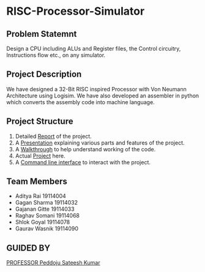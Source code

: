 # RISC-Processor-Simulator
## Problem Statemnt
Design a CPU including ALUs and Register files, the Control circuitry, Instructions flow etc., on any simulator.

## Project Description
We have designed a 32-Bit RISC inspired Processor with Von Neumann Architecture using Logisim. We have also developed an assembler in python which converts the assembly code into machine language.

## Project Structure

1. Detailed [Report](https://github.com/gagansh7171/RISC-Processor-Simulator/blob/master/Report.pdf) of the project.
2. A [Presentation](https://github.com/gagansh7171/RISC-Processor-Simulator/blob/master/Presentation.pptx) explaining various parts and features of the project.
3. A [Walkthrough](https://github.com/gagansh7171/RISC-Processor-Simulator/blob/master/Walkthrough.mp4) to help understand working of the code.
4. Actual [Project](https://github.com/gagansh7171/RISC-Processor-Simulator/tree/master/RISC-R) here.
5. A [Command line interface](https://github.com/gagansh7171/RISC-Processor-Simulator/blob/master/RISC-R/RISC-R.exe) to interact with the project.

## Team Members
* Aditya Rai 19114004
* Gagan Sharma 19114032
* Gajanan Gitte 19114033
* Raghav Somani 19114068
* Shlok Goyal 19114078
* Gaurav Wasnik 19114090

## GUIDED BY
[PROFESSOR Peddoju Sateesh Kumar](https://www.iitr.ac.in/departments/CSE/pages/Home+Departments_and_Centres+Electronics_and_Computer_Engineering+People+Faculty+Peddoju__Sateesh_Kumar_.html)

